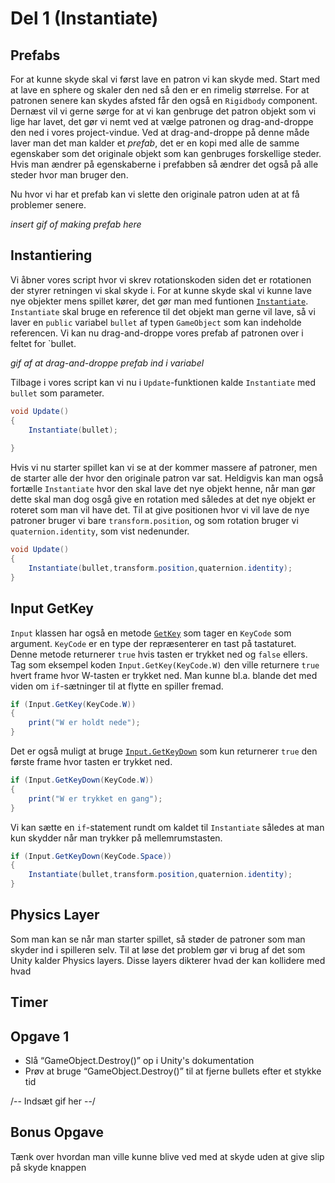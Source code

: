 # Del 1 (Instantiate)

## Prefabs
For at kunne skyde skal vi først lave en patron vi kan skyde med. Start med at lave en sphere og skaler den ned så den er en rimelig størrelse.
For at patronen senere kan skydes afsted får den også en `Rigidbody` component. Dernæst vil vi gerne sørge for at vi
kan genbruge det patron objekt som vi lige har lavet, det gør vi nemt ved at vælge patronen og drag-and-droppe den ned i vores project-vindue.
Ved at drag-and-droppe på denne måde laver man det man kalder et *prefab*, det er en kopi med alle de samme egenskaber
som det originale objekt som kan genbruges forskellige steder.
Hvis man ændrer på egenskaberne i prefabben så ændrer det også på alle steder hvor man bruger den.

Nu hvor vi har et prefab kan vi slette den originale patron uden at at få problemer senere.

*insert gif of making prefab here*
## Instantiering
Vi åbner vores script hvor vi skrev rotationskoden siden det er rotationen der styrer retningen vi skal skyde i.
For at kunne skyde skal vi kunne lave nye objekter mens spillet kører, det gør man med funtionen [`Instantiate`](https://docs.unity3d.com/ScriptReference/Object.Instantiate.html).
`Instantiate` skal bruge en reference til det objekt man gerne vil lave, så vi laver en `public` variabel `bullet` af typen `GameObject` som 
kan indeholde referencen. Vi kan nu drag-and-droppe vores prefab af patronen over i feltet for `bullet. 

*gif af at drag-and-droppe prefab ind i variabel*

Tilbage i vores script kan vi nu i `Update`-funktionen kalde `Instantiate` med `bullet` som parameter.
```C#
void Update()
{
    Instantiate(bullet);
    
}
```
Hvis vi nu starter spillet kan vi se at der kommer massere af patroner, men de starter alle der hvor den originale patron var sat.
Heldigvis kan man også fortælle `Instantiate` hvor den skal lave det nye objekt henne, når man gør dette skal man dog osgå give en rotation med således at det nye objekt er roteret som man vil have det. 
Til at give positionen hvor vi vil lave de nye patroner bruger vi bare `transform.position`, og som rotation bruger vi `quaternion.identity`, som vist nedenunder.
```C#
void Update()
{
    Instantiate(bullet,transform.position,quaternion.identity);
}
```
## Input GetKey
`Input` klassen har også en metode [`GetKey`](https://docs.unity3d.com/ScriptReference/Input.GetKey.html) som tager en `KeyCode` som argument.
`KeyCode` er en type der repræsenterer en tast på tastaturet.
Denne metode returnerer `true` hvis tasten er trykket ned og `false` ellers.
Tag som eksempel koden `Input.GetKey(KeyCode.W)` den ville returnere `true` hvert frame hvor W-tasten er trykket ned.
Man kunne bl.a. blande det med viden om `if`-sætninger til at flytte en spiller fremad.
```C#
if (Input.GetKey(KeyCode.W))
{
    print("W er holdt nede");
}
```
Det er også muligt at bruge [`Input.GetKeyDown`](https://docs.unity3d.com/ScriptReference/Input.GetKeyDown.html) som kun returnerer `true` den første frame hvor tasten er trykket ned.
```C#
if (Input.GetKeyDown(KeyCode.W))
{
    print("W er trykket en gang");
}
```
Vi kan sætte en `if`-statement rundt om kaldet til `Instantiate` således at man kun skydder når man trykker på mellemrumstasten.
```C#
if (Input.GetKeyDown(KeyCode.Space))
{
    Instantiate(bullet,transform.position,quaternion.identity);
}
```

## Physics Layer
Som man kan se når man starter spillet, så støder de patroner som man skyder ind i spilleren selv. Til at løse det problem
gør vi brug af det som Unity kalder Physics layers. Disse layers dikterer hvad der kan kollidere med hvad

## Timer

## Opgave 1
- Slå “GameObject.Destroy()” op i Unity's dokumentation
- Prøv at bruge “GameObject.Destroy()” til at fjerne bullets efter et stykke tid

/-- Indsæt gif her --/

## Bonus Opgave
Tænk over hvordan man ville kunne blive ved med at skyde uden at give slip på skyde knappen
